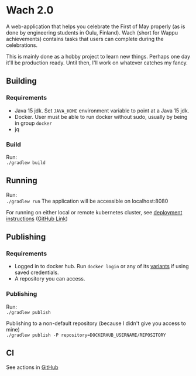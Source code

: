 # Wach 2.0
A web-application that helps you celebrate the First of May properly (as is done by engineering students in Oulu, Finland). 
Wach (short for Wappu achievements) contains tasks that users can complete during the celebrations.

This is mainly done as a hobby project to learn new things. Perhaps one day it'll be 
production ready. Until then, I'll work on whatever catches my fancy.

## Building

### Requirements
* Java 15 jdk. Set `JAVA_HOME` environment variable to point at a Java 15 jdk.
* Docker. User must be able to run docker without sudo, usually by being in group `docker`
* jq

### Build
Run:\
`./gradlew build`

## Running
Run:\
`./gradlew run`
The application will be accessible on localhost:8080

For running on either local or remote kubernetes cluster, see [deployment instructions](deployment/DEPLOYMENT.md) ([GitHub Link](https://github.com/Moetto/wach2.0/blob/master/deployment/DEPLOYMENT.md))

## Publishing
### Requirements
* Logged in to docker hub. Run `docker login` or any of its [variants](https://docs.docker.com/engine/reference/commandline/login/) if using saved credentials.
* A repository you can access. 

### Publishing
Run:\
`./gradlew publish`

Publishing to a non-default repository (because I didn't give you access to mine)\
`./gradlew publish -P repository=DOCKERHUB_USERNAME/REPOSITORY`

## CI
See actions in [GitHub](https://github.com/Moetto/wach2.0/actions)